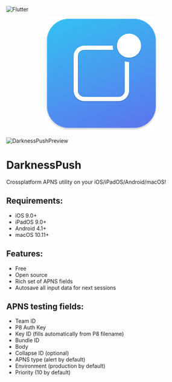 ![Flutter](https://img.shields.io/badge/Flutter-Dart-DE5C43.svg?style=flat)
<p align="center"><img src="logo.png" /></p>
<img width="1643" alt="DarknessPushPreview" src="https://user-images.githubusercontent.com/100840225/167265075-044d35b9-91df-4886-b7d8-980e70c7543f.png">

# DarknessPush
Crossplatform APNS utility on your iOS/iPadOS/Android/macOS!

## Requirements:
- iOS 9.0+
- iPadOS 9.0+
- Android 4.1+
- macOS 10.11+

## Features:
- Free
- Open source
- Rich set of APNS fields
- Autosave all input data for next sessions

## APNS testing fields:
- Team ID
- P8 Auth Key
- Key ID (fills automatically from P8 filename)
- Bundle ID
- Body
- Collapse ID (optional)
- APNS type (alert by default)
- Environment (production by default)
- Priority (10 by default)
